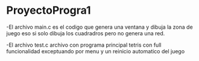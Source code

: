 # ProyectoProgra1
-El archivo main.c es el codigo que genera una ventana y dibuja la zona de juego eso si solo dibuja
los cuadradros pero no genera una red.

-El archivo test.c archivo con programa principal tetris con full funcionalidad exceptuando por menu y
un reinicio automatico del juego 
